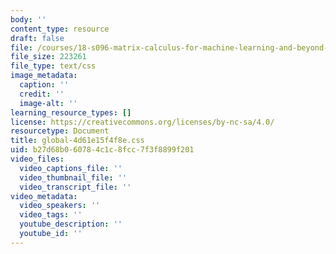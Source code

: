 ```yaml
---
body: ''
content_type: resource
draft: false
file: /courses/18-s096-matrix-calculus-for-machine-learning-and-beyond-january-iap-2022/global-4d61e15f4f8e.css
file_size: 223261
file_type: text/css
image_metadata:
  caption: ''
  credit: ''
  image-alt: ''
learning_resource_types: []
license: https://creativecommons.org/licenses/by-nc-sa/4.0/
resourcetype: Document
title: global-4d61e15f4f8e.css
uid: b27d68b0-6078-4c1c-8fcc-7f3f8899f201
video_files:
  video_captions_file: ''
  video_thumbnail_file: ''
  video_transcript_file: ''
video_metadata:
  video_speakers: ''
  video_tags: ''
  youtube_description: ''
  youtube_id: ''
---
```

